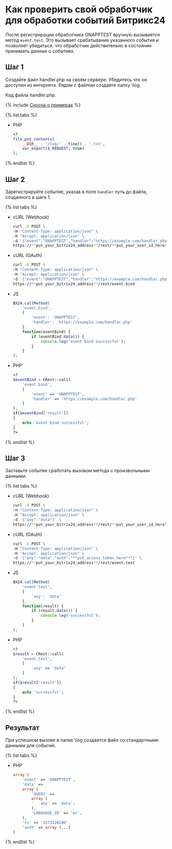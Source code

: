 # Как проверить свой обработчик для обработки событий Битрикс24

После регистрирации обработчика ONAPPTEST вручную вызывается метод `event.test`. Это вызывает срабатывание указанного события и позволяет убедиться, что обработчик действительно в состоянии принимать данные о событиях.

## Шаг 1

Создайте файл handler.php на своём сервере. Убедитесь что он доступен из интернета. Рядом с файлом создайте папку \log.

Код файла handler.php.

{% include [Сноска о примерах](../../_includes/examples.md) %}

{% list tabs %}

- PHP

    ```php
    <?
    file_put_contents(
        __DIR__ . '/log/' . time() . '.txt',
        var_export($_REQUEST, true)
    );
    ```

{% endlist %}

## Шаг 2

Зарегистрируйте событие, указав в поле `handler` путь до файла, созданного в шаге 1.

{% list tabs %}

- cURL (Webhook)

    ```bash
    curl -X POST \
    -H "Content-Type: application/json" \
    -H "Accept: application/json" \
    -d '{"event":"ONAPPTEST","handler":"https://example.com/handler.php"}' \
    https://**put_your_bitrix24_address**/rest/**put_your_user_id_here**/**put_your_webbhook_here**/event.bind
    ```

- cURL (OAuth)

    ```bash
    curl -X POST \
    -H "Content-Type: application/json" \
    -H "Accept: application/json" \
    -d '{"event":"ONAPPTEST","handler":"https://example.com/handler.php","auth":"**put_access_token_here**"}' \
    https://**put_your_bitrix24_address**/rest/event.bind
    ```

- JS

    ```javascript
    BX24.callMethod(
        'event.bind',
        {
            'event': 'ONAPPTEST',
            'handler': 'https://example.com/handler.php'
        },
        function(eventBind) {
            if (eventBind.data()) {
                console.log('event bind successful');
            }
        }
    );
    ```

- PHP

    ```php
    <?
    $eventBind = CRest::call(
        'event.bind',
        [
            'event' => 'ONAPPTEST',
            'handler' => 'https://example.com/handler.php'
        ]
    );
    if($eventBind['result'])
    {
        echo 'event bind successful';
    }
    ?>
    ```

{% endlist %}

## Шаг 3

Заставьте событие сработать вызовом метода с произвольными данными.

{% list tabs %}

- cURL (Webhook)

    ```bash
    curl -X POST \
    -H "Content-Type: application/json" \
    -H "Accept: application/json" \
    -d '{"any":"data"}' \
    https://**put_your_bitrix24_address**/rest/**put_your_user_id_here**/**put_your_webbhook_here**/event.test
    ```

- cURL (OAuth)

    ```bash
    curl -X POST \
    -H "Content-Type: application/json" \
    -H "Accept: application/json" \
    -d '{"any":"data","auth":"**put_access_token_here**"}' \
    https://**put_your_bitrix24_address**/rest/event.test
    ```

- JS

    ```javascript
    BX24.callMethod(
        'event.test',
        {
            'any': 'data'
        },
        function(result) {
            if (result.data()) {
                console.log('successful');
            }
        }
    );
    ```

- PHP

    ```php
    <?
    $result = CRest::call(
        'event.test',
        [
            'any' => 'data'
        ]
    );
    if($result['result'])
    {
        echo 'successful';
    }
    ?>
    ```

{% endlist %}

## Результат

При успешном вызове в папке \log создается файл со стандартными данными для событий.

{% list tabs %}

- PHP

    ```php
    array (
        'event' => 'ONAPPTEST',
        'data' => 
        array (
            'QUERY' => 
            array (
            '	any' => 'data',
            ),
            'LANGUAGE_ID' => 'en',
        ),
        'ts' => '1573120286',
        'auth' => array (...)
    )
    ```

{% endlist %}

